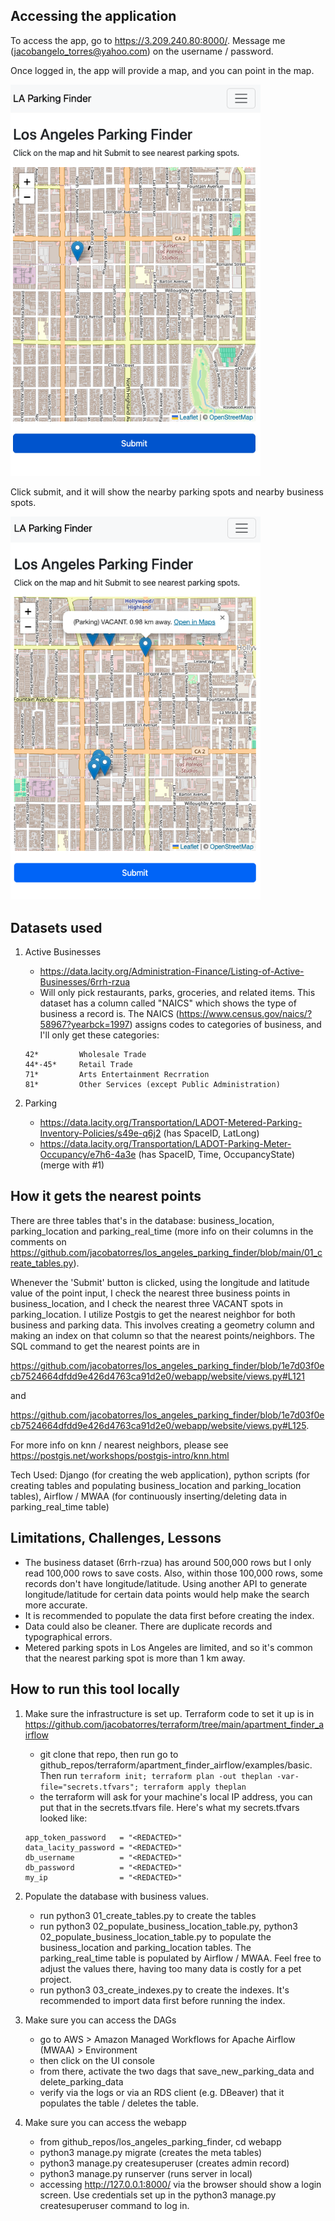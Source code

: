 ## Accessing the application

To access the app, go to https://3.209.240.80:8000/. Message me (jacobangelo_torres@yahoo.com) on the username / password. 

Once logged in, the app will provide a map, and you can point in the map. 

<img src="readme_pics/before.png" alt="drawing" width="400"/>

Click submit, and it will show the nearby parking spots and nearby business spots.

<img src="readme_pics/after.png" alt="drawing" width="400"/>


## Datasets used
	
1. Active Businesses  
	- https://data.lacity.org/Administration-Finance/Listing-of-Active-Businesses/6rrh-rzua
	- Will only pick restaurants, parks, groceries, and related items. This dataset has a column called "NAICS" which shows the type of business a record is. The NAICS (https://www.census.gov/naics/?58967?yearbck=1997) assigns codes to categories of business, and I'll only get these categories:
	```
	42* 		Wholesale Trade
	44*-45* 	Retail Trade
	71* 		Arts Entertainment Recrration
	81* 		Other Services (except Public Administration)
	```


2. Parking
	- https://data.lacity.org/Transportation/LADOT-Metered-Parking-Inventory-Policies/s49e-q6j2 (has SpaceID, LatLong)
	- https://data.lacity.org/Transportation/LADOT-Parking-Meter-Occupancy/e7h6-4a3e (has SpaceID, Time, OccupancyState) (merge with #1)


## How it gets the nearest points

There are three tables that's in the database: business_location, parking_location and parking_real_time (more info on their columns in the comments on https://github.com/jacobatorres/los_angeles_parking_finder/blob/main/01_create_tables.py).

Whenever the 'Submit' button is clicked, using the longitude and latitude value of the point input, I check the nearest three business points in business_location, and I check the nearest three VACANT spots in parking_location. I utilize Postgis to get the nearest neighbor for both business and parking data. This involves creating a geometry column and making an index on that column so that the nearest points/neighbors. The SQL command to get the nearest points are in 

https://github.com/jacobatorres/los_angeles_parking_finder/blob/1e7d03f0ecb7524664dfdd9e426d4763ca91d2e0/webapp/website/views.py#L121 

and 

https://github.com/jacobatorres/los_angeles_parking_finder/blob/1e7d03f0ecb7524664dfdd9e426d4763ca91d2e0/webapp/website/views.py#L125. 

For more info on knn / nearest neighbors, please see https://postgis.net/workshops/postgis-intro/knn.html 

Tech Used: Django (for creating the web application), python scripts (for creating tables and populating business_location and parking_location tables), Airflow / MWAA (for continuously inserting/deleting data in parking_real_time table)

## Limitations, Challenges, Lessons

- The business dataset (6rrh-rzua) has around 500,000 rows but I only read 100,000 rows to save costs. Also, within those 100,000 rows, some records don't have longitude/latitude. Using another API to generate longitude/latitude for certain data points would help make the search more accurate.
- It is recommended to populate the data first before creating the index. 
- Data could also be cleaner. There are duplicate records and typographical errors.
- Metered parking spots in Los Angeles are limited, and so it's common that the nearest parking spot is more than 1 km away.


## How to run this tool locally

1. Make sure the infrastructure is set up. Terraform code to set it up is in https://github.com/jacobatorres/terraform/tree/main/apartment_finder_airflow
	- git clone that repo, then run go to github_repos/terraform/apartment_finder_airflow/examples/basic. Then run `terraform init; terraform plan -out theplan -var-file="secrets.tfvars"; terraform apply theplan`
	- the terraform will ask for your machine's local IP address, you can put that in the secrets.tfvars file. Here's what my secrets.tfvars looked like:

	```
	app_token_password   = "<REDACTED>"
	data_lacity_password = "<REDACTED>"
	db_username          = "<REDACTED>"
	db_password          = "<REDACTED>"
	my_ip                = "<REDACTED>"
	```

2. Populate the database with business values.
	- run python3 01_create_tables.py to create the tables
	- run python3 02_populate_business_location_table.py, python3 02_populate_business_location_table.py to populate the business_location and parking_location tables. The parking_real_time table is populated by Airflow / MWAA. Feel free to adjust the values there, having too many data is costly for a pet project. 
	- run python3 03_create_indexes.py to create the indexes. It's recommended to import data first before running the index.

3. Make sure you can access the DAGs
	- go to AWS > Amazon Managed Workflows for Apache Airflow (MWAA) > Environment 
	- then click on the UI console
	- from there, activate the two dags that save_new_parking_data and delete_parking_data
	- verify via the logs or via an RDS client (e.g. DBeaver) that it populates the table / deletes the table.

4. Make sure you can access the webapp
	- from github_repos/los_angeles_parking_finder, cd webapp
	- python3 manage.py migrate (creates the meta tables)
	- python3 manage.py createsuperuser (creates admin record)
	- python3 manage.py runserver (runs server in local)
	- accessing http://127.0.0.1:8000/ via the browser should show a login screen. Use credentials set up in the python3 manage.py createsuperuser command to log in.












